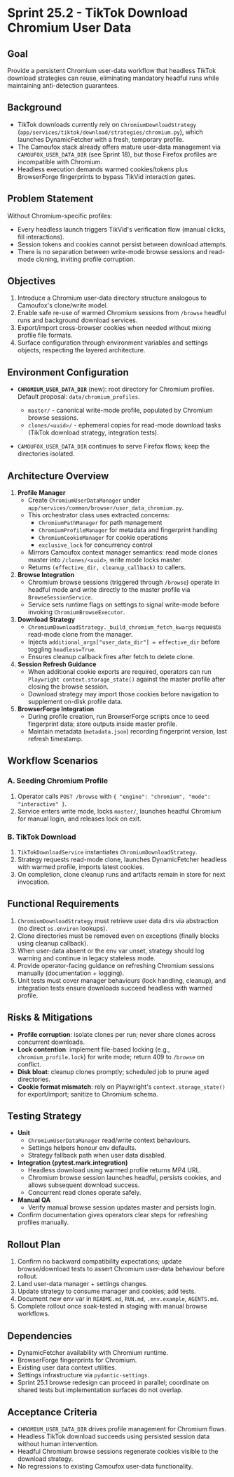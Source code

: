 # Sprint 25.2 - TikTok Download Chromium User Data

## Goal
Provide a persistent Chromium user-data workflow that headless TikTok download strategies can reuse, eliminating mandatory headful runs while maintaining anti-detection guarantees.

## Background
- TikTok downloads currently rely on `ChromiumDownloadStrategy` (`app/services/tiktok/download/strategies/chromium.py`), which launches DynamicFetcher with a fresh, temporary profile.
- The Camoufox stack already offers mature user-data management via `CAMOUFOX_USER_DATA_DIR` (see Sprint 18), but those Firefox profiles are incompatible with Chromium.
- Headless execution demands warmed cookies/tokens plus BrowserForge fingerprints to bypass TikVid interaction gates.

## Problem Statement
Without Chromium-specific profiles:
- Every headless launch triggers TikVid's verification flow (manual clicks, fill interactions).
- Session tokens and cookies cannot persist between download attempts.
- There is no separation between write-mode browse sessions and read-mode cloning, inviting profile corruption.

## Objectives
1. Introduce a Chromium user-data directory structure analogous to Camoufox's clone/write model.
2. Enable safe re-use of warmed Chromium sessions from `/browse` headful runs and background download services.
3. Export/import cross-browser cookies when needed without mixing profile file formats.
4. Surface configuration through environment variables and settings objects, respecting the layered architecture.

## Environment Configuration
- **`CHROMIUM_USER_DATA_DIR`** (new): root directory for Chromium profiles. Default proposal: `data/chromium_profiles`.
  - `master/` - canonical write-mode profile, populated by Chromium browse sessions.
  - `clones/<uuid>/` - ephemeral copies for read-mode download tasks (TikTok download strategy, integration tests).

- `CAMOUFOX_USER_DATA_DIR` continues to serve Firefox flows; keep the directories isolated.

## Architecture Overview
1. **Profile Manager**
   - Create `ChromiumUserDataManager` under `app/services/common/browser/user_data_chromium.py`.
   - This orchestrator class uses extracted concerns:
     - `ChromiumPathManager` for path management
     - `ChromiumProfileManager` for metadata and fingerprint handling
     - `ChromiumCookieManager` for cookie operations
     - `exclusive_lock` for concurrency control
   - Mirrors Camoufox context manager semantics: read mode clones master into `/clones/<uuid>`, write mode locks master.
   - Returns `(effective_dir, cleanup_callback)` to callers.
2. **Browse Integration**
   - Chromium browse sessions (triggered through `/browse`) operate in headful mode and write directly to the master profile via `BrowseSessionService`.
   - Service sets runtime flags on settings to signal write-mode before invoking `ChromiumBrowseExecutor`.
3. **Download Strategy**
   - `ChromiumDownloadStrategy._build_chromium_fetch_kwargs` requests read-mode clone from the manager.
   - Injects `additional_args["user_data_dir"] = effective_dir` before toggling `headless=True`.
   - Ensures cleanup callback fires after fetch to delete clone.
4. **Session Refresh Guidance**
   - When additional cookie exports are required, operators can run `Playwright context.storage_state()` against the master profile after closing the browse session.
   - Download strategy may import those cookies before navigation to supplement on-disk profile data.
5. **BrowserForge Integration**
   - During profile creation, run BrowserForge scripts once to seed fingerprint data; store outputs inside master profile.
   - Maintain metadata (`metadata.json`) recording fingerprint version, last refresh timestamp.

## Workflow Scenarios
### A. Seeding Chromium Profile
1. Operator calls `POST /browse` with `{ "engine": "chromium", "mode": "interactive" }`.
2. Service enters write mode, locks `master/`, launches headful Chromium for manual login, and releases lock on exit.

### B. TikTok Download
1. `TikTokDownloadService` instantiates `ChromiumDownloadStrategy`.
2. Strategy requests read-mode clone, launches DynamicFetcher headless with warmed profile, imports latest cookies.
3. On completion, clone cleanup runs and artifacts remain in store for next invocation.

## Functional Requirements
1. `ChromiumDownloadStrategy` must retrieve user data dirs via abstraction (no direct `os.environ` lookups).
2. Clone directories must be removed even on exceptions (finally blocks using cleanup callback).
3. When user-data absent or the env var unset, strategy should log warning and continue in legacy stateless mode.
4. Provide operator-facing guidance on refreshing Chromium sessions manually (documentation + logging).
5. Unit tests must cover manager behaviours (lock handling, cleanup), and integration tests ensure downloads succeed headless with warmed profile.

## Risks & Mitigations
- **Profile corruption**: isolate clones per run; never share clones across concurrent downloads.
- **Lock contention**: implement file-based locking (e.g., `chromium_profile.lock`) for write mode; return 409 to `/browse` on conflict.
- **Disk bloat**: cleanup clones promptly; scheduled job to prune aged directories.
- **Cookie format mismatch**: rely on Playwright's `context.storage_state()` for export/import; sanitize to Chromium schema.

## Testing Strategy
- **Unit**
  - `ChromiumUserDataManager` read/write context behaviours.
  - Settings helpers honour env defaults.
  - Strategy fallback path when user data disabled.
- **Integration (pytest.mark.integration)**
  - Headless download using warmed profile returns MP4 URL.
  - Chromium browse session launches headful, persists cookies, and allows subsequent download success.
  - Concurrent read clones operate safely.
- **Manual QA**
  - Verify manual browse session updates master and persists login.
- Confirm documentation gives operators clear steps for refreshing profiles manually.

## Rollout Plan
1. Confirm no backward compatibility expectations; update browse/download tests to assert Chromium user-data behaviour before rollout.
2. Land user-data manager + settings changes.
3. Update strategy to consume manager and cookies; add tests.
4. Document new env var in `README.md`, `RUN.md`, `.env.example`, `AGENTS.md`.
5. Complete rollout once soak-tested in staging with manual browse workflows.

## Dependencies
- DynamicFetcher availability with Chromium runtime.
- BrowserForge fingerprints for Chromium.
- Existing user data context utilities.
- Settings infrastructure via `pydantic-settings`.
- Sprint 25.1 browse redesign can proceed in parallel; coordinate on shared tests but implementation surfaces do not overlap.

## Acceptance Criteria
- `CHROMIUM_USER_DATA_DIR` drives profile management for Chromium flows.
- Headless TikTok download succeeds using persisted session data without human intervention.
- Headful Chromium browse sessions regenerate cookies visible to the download strategy.
- No regressions to existing Camoufox user-data functionality.

